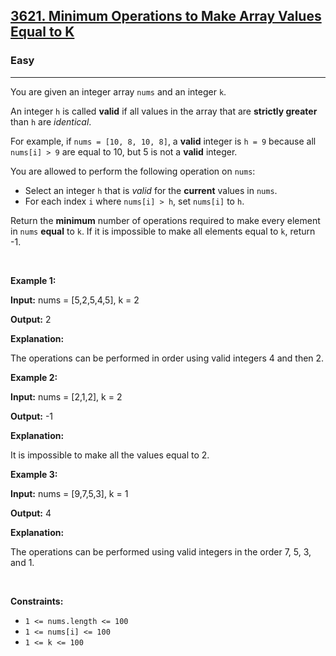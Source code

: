 <h2><a href="https://leetcode.com/problems/minimum-operations-to-make-array-values-equal-to-k">3621. Minimum Operations to Make Array Values Equal to K</a></h2><h3>Easy</h3><hr><p>You are given an integer array <code>nums</code> and an integer <code>k</code>.</p>

<p>An integer <code>h</code> is called <strong>valid</strong> if all values in the array that are <strong>strictly greater</strong> than <code>h</code> are <em>identical</em>.</p>

<p>For example, if <code>nums = [10, 8, 10, 8]</code>, a <strong>valid</strong> integer is <code>h = 9</code> because all <code>nums[i] &gt; 9</code>&nbsp;are equal to 10, but 5 is not a <strong>valid</strong> integer.</p>

<p>You are allowed to perform the following operation on <code>nums</code>:</p>

<ul>
	<li>Select an integer <code>h</code> that is <em>valid</em> for the <strong>current</strong> values in <code>nums</code>.</li>
	<li>For each index <code>i</code> where <code>nums[i] &gt; h</code>, set <code>nums[i]</code> to <code>h</code>.</li>
</ul>

<p>Return the <strong>minimum</strong> number of operations required to make every element in <code>nums</code> <strong>equal</strong> to <code>k</code>. If it is impossible to make all elements equal to <code>k</code>, return -1.</p>

<p>&nbsp;</p>
<p><strong class="example">Example 1:</strong></p>

<div class="example-block">
<p><strong>Input:</strong> <span class="example-io">nums = [5,2,5,4,5], k = 2</span></p>

<p><strong>Output:</strong> <span class="example-io">2</span></p>

<p><strong>Explanation:</strong></p>

<p>The operations can be performed in order using valid integers 4 and then 2.</p>
</div>

<p><strong class="example">Example 2:</strong></p>

<div class="example-block">
<p><strong>Input:</strong> <span class="example-io">nums = [2,1,2], k = 2</span></p>

<p><strong>Output:</strong> <span class="example-io">-1</span></p>

<p><strong>Explanation:</strong></p>

<p>It is impossible to make all the values equal to 2.</p>
</div>

<p><strong class="example">Example 3:</strong></p>

<div class="example-block">
<p><strong>Input:</strong> <span class="example-io">nums = [9,7,5,3], k = 1</span></p>

<p><strong>Output:</strong> <span class="example-io">4</span></p>

<p><strong>Explanation:</strong></p>

<p>The operations can be performed using valid integers in the order 7, 5, 3, and 1.</p>
</div>

<p>&nbsp;</p>
<p><strong>Constraints:</strong></p>

<ul>
	<li><code>1 &lt;= nums.length &lt;= 100 </code></li>
	<li><code>1 &lt;= nums[i] &lt;= 100</code></li>
	<li><code>1 &lt;= k &lt;= 100</code></li>
</ul>
